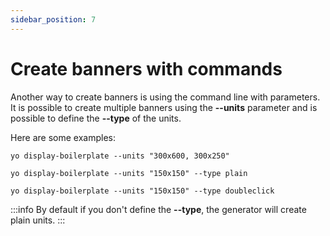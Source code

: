 ```yaml
---
sidebar_position: 7
---
```


# Create banners with commands

Another way to create banners is using the command line with parameters. It is possible to create multiple banners using the **--units** parameter and is possible to define the **--type** of the units.

Here are some examples:

```terminal
yo display-boilerplate --units "300x600, 300x250"
```

```terminal
yo display-boilerplate --units "150x150" --type plain
```

```terminal
yo display-boilerplate --units "150x150" --type doubleclick
```

:::info
By default if you don't define the **--type**, the generator will create plain units.
:::